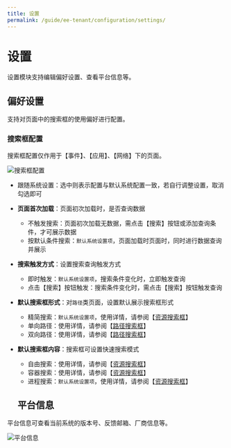 ```yaml
---
title: 设置
permalink: /guide/ee-tenant/configuration/settings/
---
```


# 设置

设置模块支持编辑偏好设置、查看平台信息等。

## 偏好设置

支持对页面中的搜索框的使用偏好进行配置。

### 搜索框配置

搜索框配置仅作用于【事件】、【应用】、【网络】下的页面。

![搜索框配置](https://yunshan-guangzhou.oss-cn-beijing.aliyuncs.com/pub/pic/202405166645a4bfcef96.png)

- 跟随系统设置：选中则表示配置与默认系统配置一致，若自行调整设置，取消勾选即可
- **页面首次加载**：页面初次加载时，是否查询数据
  - 不触发搜索：页面初次加载无数据，需点击【搜索】按钮或添加查询条件，才可展示数据
  - 按默认条件搜索：`默认系统设置项`，页面加载时页面时，同时进行数据查询并展示
- **搜索触发方式**：设置搜索查询触发方式
  - 即时触发：`默认系统设置项`，搜索条件变化时，立即触发查询
  - 点击【搜索】按钮触发：搜索条件变化时，需点击【搜索】按钮触发查询
- **默认搜索框形式**：对`路径`类页面，设置默认展示搜索框形式
  - 精简搜索：`默认系统设置项`，使用详情，请参阅【[资源搜索框](../query/service-search/)】
  - 单向路径：使用详情，请参阅【[路径搜索框](../query/path-search/)】
  - 双向路径：使用详情，请参阅【[路径搜索框](../query/path-search/)】
- **默认搜索框内容**：搜索框可设置快速搜索模式

  - 自由搜索：使用详情，请参阅【[资源搜索框](../query/service-search/)】
  - 容器搜索：使用详情，请参阅【[资源搜索框](../query/service-search/)】
  - 进程搜索：`默认系统设置项`，使用详情，请参阅【[资源搜索框](../query/service-search/)】

  ## 平台信息

平台信息可查看当前系统的版本号、反馈邮箱、厂商信息等。

![平台信息](https://yunshan-guangzhou.oss-cn-beijing.aliyuncs.com/pub/pic/202405166645829f09cbb.png)
